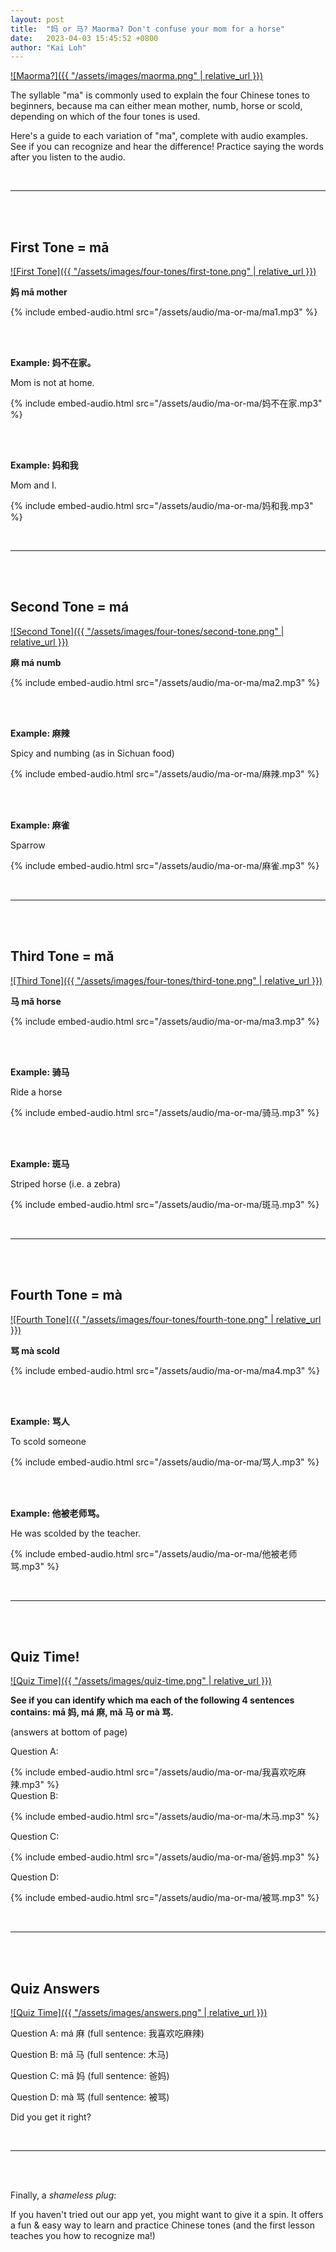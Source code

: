 ```yaml
---
layout: post
title:  "妈 or 马? Maorma? Don't confuse your mom for a horse"
date:   2023-04-03 15:45:52 +0800
author: "Kai Loh"
---
```


[![Maorma?]({{ "/assets/images/maorma.png" | relative_url }})](https://apps.apple.com/app/apple-store/id6444140899?pt=117273943&ct=web&mt=8)

The syllable "ma" is commonly used to explain the four Chinese tones to beginners, because ma can either mean mother, numb, horse or scold, depending on which of the four tones is used.

Here's a guide to each variation of "ma", complete with audio examples. See if you can recognize and hear the difference! Practice saying the words after you listen to the audio. 

<br/>

---

<br/>
<br />

## First Tone = mā

[![First Tone]({{ "/assets/images/four-tones/first-tone.png" | relative_url }})](https://apps.apple.com/app/apple-store/id6444140899?pt=117273943&ct=web&mt=8)

**妈 mā mother**

{% include embed-audio.html src="/assets/audio/ma-or-ma/ma1.mp3" %}

<br/>
<br/>

**Example: 妈不在家。** 

Mom is not at home.

{% include embed-audio.html src="/assets/audio/ma-or-ma/妈不在家.mp3" %}

<br/>
<br/>

**Example: 妈和我** 

Mom and I.

{% include embed-audio.html src="/assets/audio/ma-or-ma/妈和我.mp3" %}

<br/>

---

<br/>
<br />

## Second Tone = má

[![Second Tone]({{ "/assets/images/four-tones/second-tone.png" | relative_url }})](https://apps.apple.com/app/apple-store/id6444140899?pt=117273943&ct=web&mt=8)

**麻 má numb**

{% include embed-audio.html src="/assets/audio/ma-or-ma/ma2.mp3" %}

<br/>
<br/>

**Example: 麻辣** 

Spicy and numbing (as in Sichuan food)

{% include embed-audio.html src="/assets/audio/ma-or-ma/麻辣.mp3" %}

<br/>
<br/>

**Example: 麻雀** 

Sparrow

{% include embed-audio.html src="/assets/audio/ma-or-ma/麻雀.mp3" %}

<br/>

---

<br/>
<br />

## Third Tone = mǎ

[![Third Tone]({{ "/assets/images/four-tones/third-tone.png" | relative_url }})](https://apps.apple.com/app/apple-store/id6444140899?pt=117273943&ct=web&mt=8)

**马 mǎ horse**

{% include embed-audio.html src="/assets/audio/ma-or-ma/ma3.mp3" %}

<br/>
<br/>

**Example: 骑马** 

Ride a horse

{% include embed-audio.html src="/assets/audio/ma-or-ma/骑马.mp3" %}

<br/>
<br/>

**Example: 斑马** 

Striped horse (i.e. a zebra)

{% include embed-audio.html src="/assets/audio/ma-or-ma/斑马.mp3" %}

<br/>

---

<br/>
<br />

## Fourth Tone = mà

[![Fourth Tone]({{ "/assets/images/four-tones/fourth-tone.png" | relative_url }})](https://apps.apple.com/app/apple-store/id6444140899?pt=117273943&ct=web&mt=8)

**骂 mà scold**

{% include embed-audio.html src="/assets/audio/ma-or-ma/ma4.mp3" %}

<br/>
<br/>

**Example: 骂人** 

To scold someone

{% include embed-audio.html src="/assets/audio/ma-or-ma/骂人.mp3" %}

<br/>
<br/>

**Example: 他被老师骂。** 

He was scolded by the teacher.

{% include embed-audio.html src="/assets/audio/ma-or-ma/他被老师骂.mp3" %}

<br/>

---

<br />
<br />

## Quiz Time! ##

[![Quiz Time]({{ "/assets/images/quiz-time.png" | relative_url }})](https://apps.apple.com/app/apple-store/id6444140899?pt=117273943&ct=web&mt=8)

**See if you can identify which ma each of the following 4 sentences contains: mā 妈, má 麻, mǎ 马 or mà 骂.** 

(answers at bottom of page)

Question A:

{% include embed-audio.html src="/assets/audio/ma-or-ma/我喜欢吃麻辣.mp3" %}
<br/>
Question B:

{% include embed-audio.html src="/assets/audio/ma-or-ma/木马.mp3" %}
<br/>

Question C:

{% include embed-audio.html src="/assets/audio/ma-or-ma/爸妈.mp3" %}
<br/>

Question D:

{% include embed-audio.html src="/assets/audio/ma-or-ma/被骂.mp3" %}

<br/>

---

<br />
<br />

## Quiz Answers ##

[![Quiz Time]({{ "/assets/images/answers.png" | relative_url }})](https://apps.apple.com/app/apple-store/id6444140899?pt=117273943&ct=web&mt=8)

Question A: má 麻 (full sentence: 我喜欢吃麻辣)

Question B: mǎ 马 (full sentence: 木马)

Question C: mā 妈 (full sentence: 爸妈)

Question D: mà 骂 (full sentence: 被骂)

Did you get it right? 

<br/>

---

<br/>
<br/>

Finally, a *shameless plug*: 

If you haven't tried out our app yet, you might want to give it a spin. It offers a fun & easy way to learn and practice Chinese tones (and the first lesson teaches you how to recognize ma!)